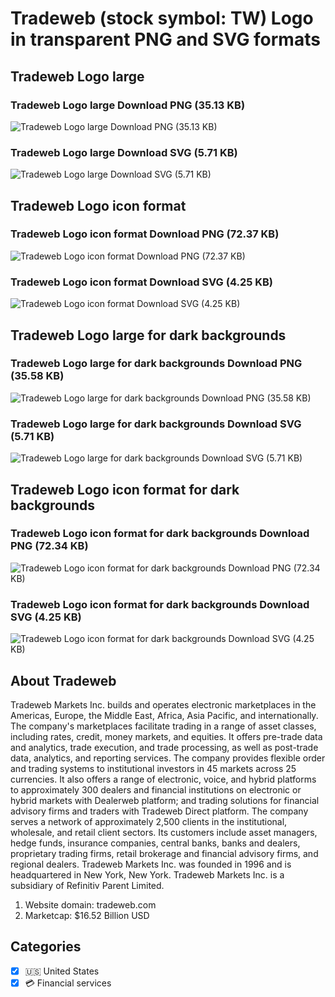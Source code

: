# Tradeweb (stock symbol: TW) Logo in transparent PNG and SVG formats

## Tradeweb Logo large

### Tradeweb Logo large Download PNG (35.13 KB)

![Tradeweb Logo large Download PNG (35.13 KB)](/img/orig/TW_BIG-1a1d1587.png)

### Tradeweb Logo large Download SVG (5.71 KB)

![Tradeweb Logo large Download SVG (5.71 KB)](/img/orig/TW_BIG-7d2e51e5.svg)

## Tradeweb Logo icon format

### Tradeweb Logo icon format Download PNG (72.37 KB)

![Tradeweb Logo icon format Download PNG (72.37 KB)](/img/orig/TW-34614fe9.png)

### Tradeweb Logo icon format Download SVG (4.25 KB)

![Tradeweb Logo icon format Download SVG (4.25 KB)](/img/orig/TW-6b68e5f1.svg)

## Tradeweb Logo large for dark backgrounds

### Tradeweb Logo large for dark backgrounds Download PNG (35.58 KB)

![Tradeweb Logo large for dark backgrounds Download PNG (35.58 KB)](/img/orig/TW_BIG.D-0cd88f0a.png)

### Tradeweb Logo large for dark backgrounds Download SVG (5.71 KB)

![Tradeweb Logo large for dark backgrounds Download SVG (5.71 KB)](/img/orig/TW_BIG.D-fef6a544.svg)

## Tradeweb Logo icon format for dark backgrounds

### Tradeweb Logo icon format for dark backgrounds Download PNG (72.34 KB)

![Tradeweb Logo icon format for dark backgrounds Download PNG (72.34 KB)](/img/orig/TW.D-0dcb33bb.png)

### Tradeweb Logo icon format for dark backgrounds Download SVG (4.25 KB)

![Tradeweb Logo icon format for dark backgrounds Download SVG (4.25 KB)](/img/orig/TW.D-63d6c14c.svg)

## About Tradeweb

Tradeweb Markets Inc. builds and operates electronic marketplaces in the Americas, Europe, the Middle East, Africa, Asia Pacific, and internationally. The company's marketplaces facilitate trading in a range of asset classes, including rates, credit, money markets, and equities. It offers pre-trade data and analytics, trade execution, and trade processing, as well as post-trade data, analytics, and reporting services. The company provides flexible order and trading systems to institutional investors in 45 markets across 25 currencies. It also offers a range of electronic, voice, and hybrid platforms to approximately 300 dealers and financial institutions on electronic or hybrid markets with Dealerweb platform; and trading solutions for financial advisory firms and traders with Tradeweb Direct platform. The company serves a network of approximately 2,500 clients in the institutional, wholesale, and retail client sectors. Its customers include asset managers, hedge funds, insurance companies, central banks, banks and dealers, proprietary trading firms, retail brokerage and financial advisory firms, and regional dealers. Tradeweb Markets Inc. was founded in 1996 and is headquartered in New York, New York. Tradeweb Markets Inc. is a subsidiary of Refinitiv Parent Limited.

1. Website domain: tradeweb.com
2. Marketcap: $16.52 Billion USD


## Categories
- [x] 🇺🇸 United States
- [x] 💳 Financial services
